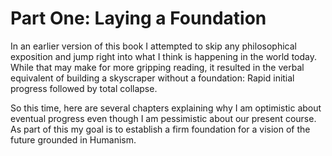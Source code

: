 # Part One: Laying a Foundation

In an earlier version of this book I attempted to skip any philosophical exposition and jump right into what I think is happening in the world today. While that may make for more gripping reading, it resulted in the verbal equivalent of building a skyscraper without a foundation: Rapid initial progress followed by total collapse.

So this time, here are several chapters explaining why I am optimistic about eventual progress even though I am pessimistic about our present course. As part of this my goal is to establish a firm foundation for a vision of the future grounded in Humanism.  
